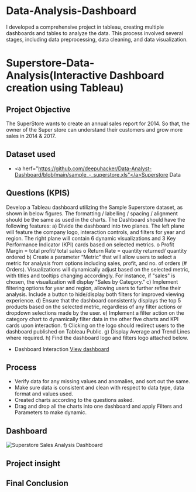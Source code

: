 # Data-Analysis-Dashboard
I developed a comprehensive project in tableau, creating multiple dashboards and tables  to analyze the data. This process involved several stages, including data preprocessing, data cleaning, and data visualization.

# Superstore-Data-Analysis(Interactive Dashboard creation using Tableau)
## Project Objective
The SuperStore wants to create an annual sales report for 2014. So that, the owner of the Super store can understand their customers and grow more sales in 2014 & 2017.
## Dataset used
- <a herf="https://github.com/deepuhacker/Data-Analyst-Dashboard/blob/main/sample_-_superstore.xls"</a>Superstore Data
## Questions (KPIS)
Develop a Tableau dashboard utilizing the Sample Superstore dataset, as shown in below figures. The formatting / labelling / spacing / alignment should be the same as used in the charts. The Dashboard should have the following features:
a)	Divide the dashboard into two planes. The left plane will feature the company logo, interaction controls, and filters for year and region. The right plane will contain 6 dynamic visualizations and 3 Key Performance Indicator (KPI) cards based on selected metrics.
o	Profit Margin = total profit/ total sales
o	Return Rate = quantity returned/ quantity ordered
b)	Create a parameter “Metric” that will allow users to select a metric for analysis from options including sales, profit, and no. of orders (# Orders). Visualizations will dynamically adjust based on the selected metric, with titles and tooltips changing accordingly. For instance, if "sales" is chosen, the visualization will display "Sales by Category."
c)	Implement filtering options for year and region, allowing users to further refine their analysis. Include a button to hide/display both filters for improved viewing experience.
d)	Ensure that the dashboard consistently displays the top 5 products based on the selected metric, regardless of any filter actions or dropdown selections made by the user.
e)	Implement a filter action on the category chart to dynamically filter data in the other five charts and KPI cards upon interaction. 
f)	Clicking on the logo should redirect users to the dashboard published on Tableau Public.
g)	Display Average and Trend Lines where required.
h)	Find the dashboard logo and filters logo attached below.
- Dashboard Interaction <a href="https://github.com/deepuhacker/Data-Analyst-Dashboard/blob/main/Superstore%20Sales%20Analysis%20Dashboard.png"> View dashboard</a>

## Process
- Verify data for any missing values and anomalies, and sort out the same.
- Make sure data is consistent and clean with respect to data type, data format and values used.
- Created charts according to the questions asked.
- Drag and drop all the charts into one dashboard and apply Filters and Parameters to make dynamic.

## Dashboard
![Superstore Sales Analysis Dashboard](https://github.com/user-attachments/assets/9592d638-0150-4737-80ca-69e01add49d5)

## Project insight

## Final Conclusion

